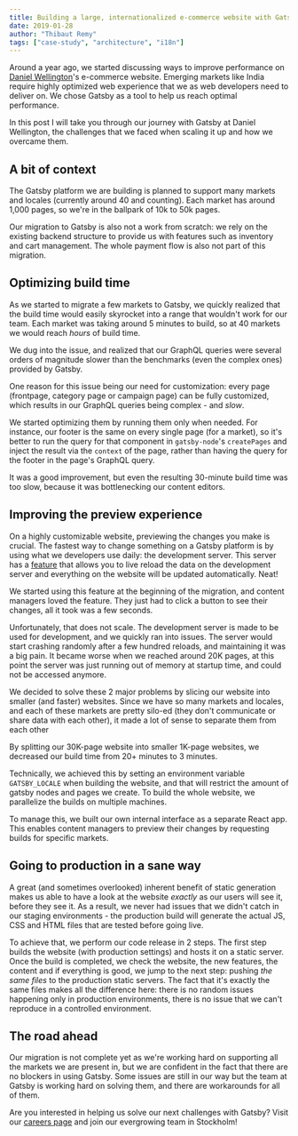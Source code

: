 ```yaml
---
title: Building a large, internationalized e-commerce website with Gatsby at Daniel Wellington
date: 2019-01-28
author: "Thibaut Remy"
tags: ["case-study", "architecture", "i18n"]
---
```


Around a year ago, we started discussing ways to improve performance on [Daniel Wellington](www.danielwellington.com)'s e-commerce website. Emerging markets like India require highly optimized web experience that we as web developers need to deliver on. We chose Gatsby as a tool to help us reach optimal performance.

In this post I will take you through our journey with Gatsby at Daniel Wellington, the challenges that we faced when scaling it up and how we overcame them.

## A bit of context

The Gatsby platform we are building is planned to support many markets and locales (currently around 40 and counting). Each market has around 1,000 pages, so we're in the ballpark of 10k to 50k pages.

Our migration to Gatsby is also not a work from scratch: we rely on the existing backend structure to provide us with features such as inventory and cart management. The whole payment flow is also not part of this migration.

## Optimizing build time

As we started to migrate a few markets to Gatsby, we quickly realized that the build time would easily skyrocket into a range that wouldn't work for our team. Each market was taking around 5 minutes to build, so at 40 markets we would reach _hours_ of build time.

We dug into the issue, and realized that our GraphQL queries were several orders of magnitude slower than the benchmarks (even the complex ones) provided by Gatsby.

One reason for this issue being our need for customization: every page (frontpage, category page or campaign page) can be fully customized, which results in our GraphQL queries being complex - and _slow_.

We started optimizing them by running them only when needed. For instance, our footer is the same on every single page (for a market), so it's better to run the query for that component in `gatsby-node`'s `createPages` and inject the result via the `context` of the page, rather than having the query for the footer in the page's GraphQL query.

It was a good improvement, but even the resulting 30-minute build time was too slow, because it was bottlenecking our content editors.

## Improving the preview experience

On a highly customizable website, previewing the changes you make is crucial. The fastest way to change something on a Gatsby platform is by using what we developers use daily: the development server. This server has a [feature](https://www.gatsbyjs.org/docs/environment-variables/#reserved-environment-variables) that allows you to live reload the data on the development server and everything on the website will be updated automatically. Neat!

We started using this feature at the beginning of the migration, and content managers loved the feature. They just had to click a button to see their changes, all it took was a few seconds.

Unfortunately, that does not scale. The development server is made to be used for development, and we quickly ran into issues. The server would start crashing randomly after a few hundred reloads, and maintaining it was a big pain. It became worse when we reached around 20K pages, at this point the server was just running out of memory at startup time, and could not be accessed anymore.

We decided to solve these 2 major problems by slicing our website into smaller (and faster) websites. Since we have so many markets and locales, and each of these markets are pretty silo-ed (they don't communicate or share data with each other), it made a lot of sense to separate them from each other

<pullquote>
By splitting our 30K-page website into smaller 1K-page websites, we decreased our build time from 20+ minutes to 3 minutes.
</pullquote>

Technically, we achieved this by setting an environment variable `GATSBY_LOCALE` when building the website, and that will restrict the amount of gatsby nodes and pages we create. To build the whole website, we parallelize the builds on multiple machines.

To manage this, we built our own internal interface as a separate React app. This enables content managers to preview their changes by requesting builds for specific markets.

## Going to production in a sane way

A great (and sometimes overlooked) inherent benefit of static generation makes us able to have a look at the website _exactly_ as our users will see it, before they see it. As a result, we never had issues that we didn't catch in our staging environments - the production build will generate the actual JS, CSS and HTML files that are tested before going live.

To achieve that, we perform our code release in 2 steps. The first step builds the website (with production settings) and hosts it on a static server. Once the build is completed, we check the website, the new features, the content and if everything is good, we jump to the next step: pushing _the same files_ to the production static servers. The fact that it's exactly the same files makes all the difference here: there is no random issues happening only in production environments, there is no issue that we can't reproduce in a controlled environment.

## The road ahead

Our migration is not complete yet as we're working hard on supporting all the markets we are present in, but we are confident in the fact that there are no blockers in using Gatsby. Some issues are still in our way but the team at Gatsby is working hard on solving them, and there are workarounds for all of them.

Are you interested in helping us solve our next challenges with Gatsby? Visit our [careers page](https://careers.danielwellington.com/) and join our evergrowing team in Stockholm!
